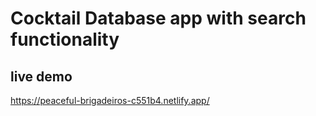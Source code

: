 # Cocktail Database app with search functionality

## live demo

https://peaceful-brigadeiros-c551b4.netlify.app/
